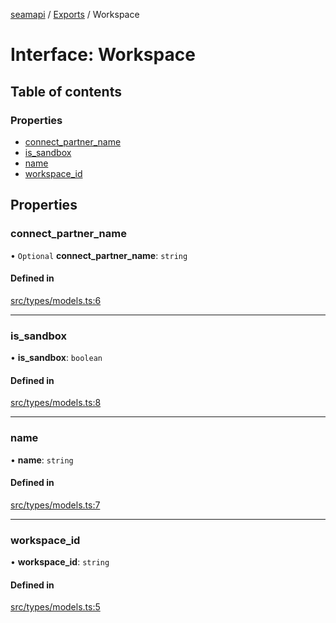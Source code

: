 [seamapi](../README.md) / [Exports](../modules.md) / Workspace

# Interface: Workspace

## Table of contents

### Properties

- [connect\_partner\_name](Workspace.md#connect_partner_name)
- [is\_sandbox](Workspace.md#is_sandbox)
- [name](Workspace.md#name)
- [workspace\_id](Workspace.md#workspace_id)

## Properties

### connect\_partner\_name

• `Optional` **connect\_partner\_name**: `string`

#### Defined in

[src/types/models.ts:6](https://github.com/seamapi/javascript/blob/main/src/types/models.ts#L6)

___

### is\_sandbox

• **is\_sandbox**: `boolean`

#### Defined in

[src/types/models.ts:8](https://github.com/seamapi/javascript/blob/main/src/types/models.ts#L8)

___

### name

• **name**: `string`

#### Defined in

[src/types/models.ts:7](https://github.com/seamapi/javascript/blob/main/src/types/models.ts#L7)

___

### workspace\_id

• **workspace\_id**: `string`

#### Defined in

[src/types/models.ts:5](https://github.com/seamapi/javascript/blob/main/src/types/models.ts#L5)
